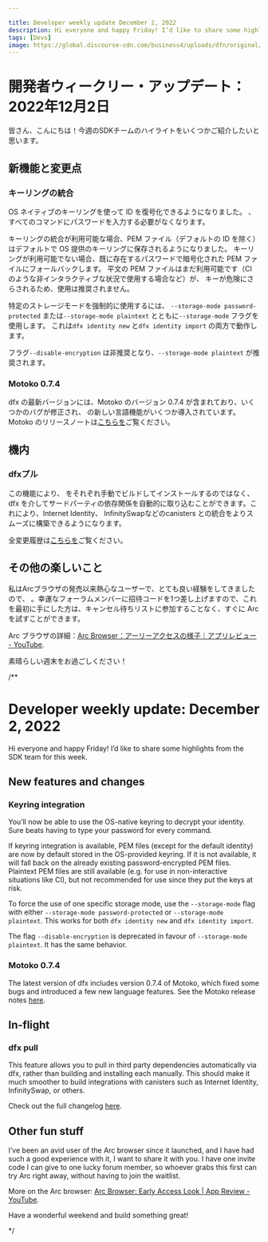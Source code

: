 ```yaml
---

title: Developer weekly update December 2, 2022
description: Hi everyone and happy Friday! I’d like to share some highlights from the SDK team for this week.
tags: [Devs]
image: https://global.discourse-cdn.com/business4/uploads/dfn/original/1X/a6d6c5b4e246cd075a009424601bc981b3086fb4.png
---
```

# 開発者ウィークリー・アップデート：2022年12月2日

皆さん、こんにちは！今週のSDKチームのハイライトをいくつかご紹介したいと思います。

## 新機能と変更点

### キーリングの統合

OS ネイティブのキーリングを使って ID を復号化できるようになりました。
、すべてのコマンドにパスワードを入力する必要がなくなります。

キーリングの統合が利用可能な場合、PEM ファイル（デフォルトの ID を除く）はデフォルトで
OS 提供のキーリングに保存されるようになりました。
キーリングが利用可能でない場合、既に存在するパスワードで暗号化された PEM ファイルにフォールバックします。
平文の PEM ファイルはまだ利用可能です（CI のような非インタラクティブな状況で使用する場合など）が、
キーが危険にさらされるため、使用は推奨されません。

特定のストレージモードを強制的に使用するには、
 `--storage-mode password-protected` または`--storage-mode plaintext` とともに`--storage-mode` フラグを使用します。
これは`dfx identity new` と`dfx identity import` の両方で動作します。

フラグ`--disable-encryption` は非推奨となり、`--storage-mode plaintext` が推奨されます。

### Motoko 0.7.4

dfx の最新バージョンには、Motoko のバージョン 0.7.4 が含まれており、いくつかのバグが修正され、
の新しい言語機能がいくつか導入されています。Motoko のリリースノートは[こちらを](https://github.com/dfinity/motoko/releases/tag/0.7.4)ご覧ください。

## 機内

### dfxプル

この機能により、
をそれぞれ手動でビルドしてインストールするのではなく、dfx を介してサードパーティの依存関係を自動的に取り込むことができます。これにより、Internet Identity、
InfinitySwapなどのcanisters との統合をよりスムーズに構築できるようになります。

全変更履歴は[こちらを](https://github.com/dfinity/sdk/blob/master/CHANGELOG.md)ご覧ください。

## その他の楽しいこと

私はArcブラウザの発売以来熱心なユーザーで、とても良い経験をしてきましたので、
。幸運なフォーラムメンバーに招待コードを1つ差し上げますので、これを最初に手にした方は、キャンセル待ちリストに参加することなく、すぐに Arc
を試すことができます。

Arc ブラウザの詳細：[Arc Browser：アーリーアクセスの様子｜アプリレビュー - YouTube](https://www.youtube.com/watch?v=TH255ssNWkI).

素晴らしい週末をお過ごしください！

/**


# Developer weekly update: December 2, 2022

Hi everyone and happy Friday! I’d like to share some highlights from the SDK team for this week.

## New features and changes

### Keyring integration

You’ll now be able to use the OS-native keyring to decrypt your identity. Sure beats having to type your password for
every command.

If keyring integration is available, PEM files (except for the default identity) are now by default stored in the
OS-provided keyring.
If it is not available, it will fall back on the already existing password-encrypted PEM files.
Plaintext PEM files are still available (e.g. for use in non-interactive situations like CI), but not recommended for
use since they put the keys at risk.

To force the use of one specific storage mode, use the `--storage-mode` flag with
either `--storage-mode password-protected` or `--storage-mode plaintext`.
This works for both `dfx identity new` and `dfx identity import`.

The flag `--disable-encryption` is deprecated in favour of `--storage-mode plaintext`. It has the same behavior.

### Motoko 0.7.4

The latest version of dfx includes version 0.7.4 of Motoko, which fixed some bugs and introduced a few new language
features. See the Motoko release notes [here](https://github.com/dfinity/motoko/releases/tag/0.7.4).

## In-flight

### dfx pull

This feature allows you to pull in third party dependencies automatically via dfx, rather than building and installing
each manually. This should make it much smoother to build integrations with canisters such as Internet Identity,
InfinitySwap, or others.

Check out the full changelog [here](https://github.com/dfinity/sdk/blob/master/CHANGELOG.md).

## Other fun stuff

I’ve been an avid user of the Arc browser since it launched, and I have had such a good experience with it, I want to
share it with you. I have one invite code I can give to one lucky forum member, so whoever grabs this first can try Arc
right away, without having to join the waitlist.

More on the Arc browser: [Arc Browser: Early Access Look | App Review - YouTube](https://www.youtube.com/watch?v=TH255ssNWkI).

Have a wonderful weekend and build something great!

*/